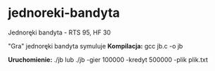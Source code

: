 # jednoreki-bandyta
Jednoręki bandyta - RTS 95, HF 30

"Gra" jednoręki bandyta symuluje 
**Kompilacja:**
gcc jb.c -o jb

**Uruchomienie:**
./jb
lub
./jb -gier 100000 -kredyt 500000 -plik plik.txt


